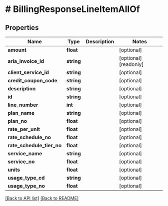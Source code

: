 # # BillingResponseLineItemAllOf

## Properties

Name | Type | Description | Notes
------------ | ------------- | ------------- | -------------
**amount** | **float** |  | [optional] 
**aria_invoice_id** | **string** |  | [optional] [readonly] 
**client_service_id** | **string** |  | [optional] 
**credit_coupon_code** | **string** |  | [optional] 
**description** | **string** |  | [optional] 
**id** | **string** |  | [optional] 
**line_number** | **int** |  | [optional] 
**plan_name** | **string** |  | [optional] 
**plan_no** | **float** |  | [optional] 
**rate_per_unit** | **float** |  | [optional] 
**rate_schedule_no** | **float** |  | [optional] 
**rate_schedule_tier_no** | **float** |  | [optional] 
**service_name** | **string** |  | [optional] 
**service_no** | **float** |  | [optional] 
**units** | **float** |  | [optional] 
**usage_type_cd** | **string** |  | [optional] 
**usage_type_no** | **float** |  | [optional] 


[[Back to API list]](../../README.md#endpoints) [[Back to README]](../../README.md)
